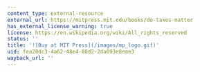 ```yaml
---
content_type: external-resource
external_url: https://mitpress.mit.edu/books/do-taxes-matter
has_external_license_warning: true
license: https://en.wikipedia.org/wiki/All_rights_reserved
status: ''
title: '![Buy at MIT Press](/images/mp_logo.gif)'
uid: fea20dc3-4a62-48e4-80d2-2da093e8eae3
wayback_url: ''
---
```

